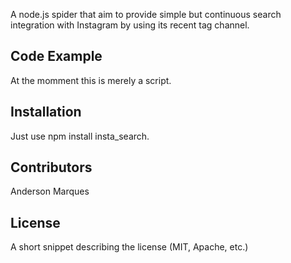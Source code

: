 A node.js spider that aim to provide simple but continuous search integration with Instagram by using its recent tag channel.

## Code Example
At the momment this is merely a script.

## Installation
Just use npm install insta_search.

## Contributors
Anderson Marques

## License
A short snippet describing the license (MIT, Apache, etc.)